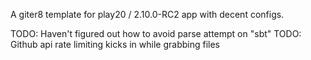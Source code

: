 A giter8 template for play20 / 2.10.0-RC2 app with decent configs.

TODO: Haven't figured out how to avoid parse attempt on "sbt"
TODO: Github api rate limiting kicks in while grabbing files
